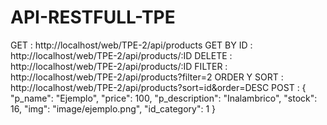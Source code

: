 # API-RESTFULL-TPE

GET : http://localhost/web/TPE-2/api/products
GET BY ID : http://localhost/web/TPE-2/api/products/:ID
DELETE : http://localhost/web/TPE-2/api/products/:ID
FILTER : http://localhost/web/TPE-2/api/products?filter=2
ORDER Y SORT : http://localhost/web/TPE-2/api/products?sort=id&order=DESC
POST : 
          {
        "p_name": "Ejemplo",
        "price": 100,
        "p_description": "Inalambrico",
        "stock": 16,
        "img": "image/ejemplo.png",
        "id_category": 1
    }
